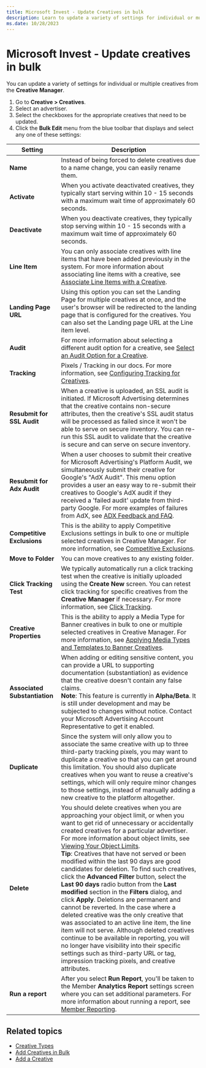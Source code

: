 ```yaml
---
title: Microsoft Invest - Update Creatives in bulk
description: Learn to update a variety of settings for individual or multiple creatives from the Creative Manager.
ms.date: 10/28/2023
---
```



#  Microsoft Invest - Update creatives in bulk

You can update a variety of settings for individual or multiple creatives from the **Creative Manager**.

<div id="ID-000042e2__steps_rby_tnp_ylb" >

1. Go to **Creative \> Creatives**.
1. Select an advertiser.
1. Select the checkboxes for the appropriate
    creatives that need to be updated.
1. Click the **Bulk Edit** menu from the blue toolbar that displays and select any one of these settings:

  | Setting | Description |
|---|---|
| **Name** | Instead of being forced to delete creatives due to a name change, you can easily rename them. |
| **Activate** | When you activate deactivated creatives, they typically start serving within 10 - 15 seconds with a maximum wait time of approximately 60 seconds. |
| **Deactivate** | When you deactivate creatives, they typically stop serving within 10 - 15 seconds with a maximum wait time of approximately 60 seconds. |
| **Line Item** | You can only associate creatives with line items that have been added previously in the system. For more information about associating line items with a creative, see [Associate Line Items with a Creative](associate-line-items-with-a-creative.md). |
| **Landing Page URL** | Using this option you can set the Landing Page for multiple creatives at once, and the user's browser will be redirected to the landing page that is configured for the creatives. You can also set the Landing page URL at the Line item level. |
| **Audit** | For more information about selecting a different audit option for a creative, see [Select an Audit Option for a Creative](select-an-audit-option-for-a-creative.md). |
| **Tracking** | Pixels / Tracking in our docs. For more information, see [Configuring Tracking for Creatives](../monetize/configuring-tracking-for-creatives.md). |
| **Resubmit for SSL Audit** | When a creative is uploaded, an SSL audit is initiated. If Microsoft Advertising determines that the creative contains non-secure attributes, then the creative's SSL audit status will be processed as failed since it won't be able to serve on secure inventory. You can re-run this SSL audit to validate that the creative is secure and can serve on secure inventory. |
| **Resubmit for Adx Audit** | When a user chooses to submit their creative for Microsoft Advertising's Platform Audit, we simultaneously submit their creative for Google's "AdX Audit". This menu option provides a user an easy way to re-submit their creatives to Google's AdX audit if they received a 'failed audit' update from third-party Google. For more examples of failures from AdX, see [ADX Feedback and FAQ](../bidders/adx-feedback-and-faq.md). |
| **Competitive Exclusions** | This is the ability to apply Competitive Exclusions settings in bulk to one or multiple selected creatives in Creative Manager. For more information, see [Competitive Exclusions](../monetize/competitive-exclusions.md). |
| **Move to Folder** | You can move creatives to any existing folder. |
| **Click Tracking Test** | We typically automatically run a click tracking test when the creative is initially uploaded using the **Create New** screen. You can retest click tracking for specific creatives from the **Creative Manager** if necessary. For more information, see [Click Tracking](click-tracking.md). |
| **Creative Properties** | This is the ability to apply a Media Type for Banner creatives in bulk to one or multiple selected creatives in Creative Manager. For more information, see [Applying Media Types and Templates to Banner Creatives](../monetize/applying-media-types-and-templates-to-banner-creatives.md). |
| **Associated Substantiation** | When adding or editing sensitive content, you can provide a URL to supporting documentation (substantiation) as evidence that the creative doesn't contain any false claims.<br>**Note**: This feature is currently in **Alpha/Beta**. It is still under development and may be subjected to changes without notice. Contact your Microsoft Advertising Account Representative to get it enabled. |
| **Duplicate** | Since the system will only allow you to associate the same creative with up to three third-party tracking pixels, you may want to duplicate a creative so that you can get around this limitation. You should also duplicate creatives when you want to reuse a creative's settings, which will only require minor changes to those settings, instead of manually adding a new creative to the platform altogether. |
| **Delete** | You should delete creatives when you are approaching your object limit, or when you want to get rid of unnecessary or accidentally created creatives for a particular advertiser. For more information about object limits, see [Viewing Your Object Limits](viewing-your-object-limits.md).<br>**Tip**: Creatives that have not served or been modified within the last 90 days are good candidates for deletion. To find such creatives, click the **Advanced Filter** button, select the **Last 90 days** radio button from the **Last modified** section in the **Filters** dialog, and click **Apply**. Deletions are permanent and cannot be reverted. In the case where a deleted creative was the only creative that was associated to an active line item, the line item will not serve. Although deleted creatives continue to be available in reporting, you will no longer have visibility into their specific settings such as third-party URL or tag, impression tracking pixels, and creative attributes. |
| **Run a report** | After you select **Run Report**, you'll be taken to the Member **Analytics Report** settings screen where you can set additional parameters. For more information about running a report, see [Member Reporting](network-reporting.md). |

## Related topics

- [Creative Types](creative-types.md)
- [Add Creatives in Bulk](add-creatives-in-bulk.md)
- [Add a Creative](add-a-creative.md)
